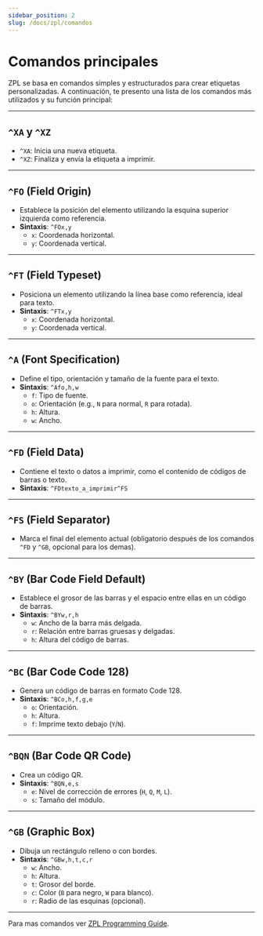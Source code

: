 ```yaml
---
sidebar_position: 2
slug: /docs/zpl/comandos
---
```


# Comandos principales

ZPL se basa en comandos simples y estructurados para crear etiquetas personalizadas. A continuación, te presento una lista de los comandos más utilizados y su función principal:

---

## `^XA` y `^XZ`

- `^XA`: Inicia una nueva etiqueta.
- `^XZ`: Finaliza y envía la etiqueta a imprimir.

---

## `^FO` (Field Origin)

- Establece la posición del elemento utilizando la esquina superior izquierda como referencia.
- **Sintaxis**: `^FOx,y`
  - `x`: Coordenada horizontal.
  - `y`: Coordenada vertical.

---

## `^FT` (Field Typeset)

- Posiciona un elemento utilizando la línea base como referencia, ideal para texto.
- **Sintaxis**: `^FTx,y`
  - `x`: Coordenada horizontal.
  - `y`: Coordenada vertical.

---

## `^A` (Font Specification)

- Define el tipo, orientación y tamaño de la fuente para el texto.
- **Sintaxis**: `^Afo,h,w`
  - `f`: Tipo de fuente.
  - `o`: Orientación (e.g., `N` para normal, `R` para rotada).
  - `h`: Altura.
  - `w`: Ancho.

---

## `^FD` (Field Data)

- Contiene el texto o datos a imprimir, como el contenido de códigos de barras o texto.
- **Sintaxis**: `^FDtexto_a_imprimir^FS`

---

## `^FS` (Field Separator)

- Marca el final del elemento actual (obligatorio después de los comandos `^FD` y `^GB`, opcional para los demas).

---

## `^BY` (Bar Code Field Default)

- Establece el grosor de las barras y el espacio entre ellas en un código de barras.
- **Sintaxis**: `^BYw,r,h`
  - `w`: Ancho de la barra más delgada.
  - `r`: Relación entre barras gruesas y delgadas.
  - `h`: Altura del código de barras.

---

## `^BC` (Bar Code Code 128)

- Genera un código de barras en formato Code 128.
- **Sintaxis**: `^BCo,h,f,g,e`
  - `o`: Orientación.
  - `h`: Altura.
  - `f`: Imprime texto debajo (`Y`/`N`).

---

## `^BQN` (Bar Code QR Code)

- Crea un código QR.
- **Sintaxis**: `^BQN,e,s`
  - `e`: Nivel de corrección de errores (`H`, `Q`, `M`, `L`).
  - `s`: Tamaño del módulo.

---

## `^GB` (Graphic Box)

- Dibuja un rectángulo relleno o con bordes.
- **Sintaxis**: `^GBw,h,t,c,r`
  - `w`: Ancho.
  - `h`: Altura.
  - `t`: Grosor del borde.
  - `c`: Color (`B` para negro, `W` para blanco).
  - `r`: Radio de las esquinas (opcional).

---

Para mas comandos ver [ZPL Programming Guide](https://www.zebra.com/content/dam/support-dam/en/documentation/unrestricted/guide/software/zpl-zbi2-pg-en.pdf).
